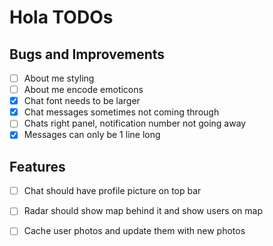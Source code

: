 # Hola TODOs

## Bugs and Improvements
- [ ] About me styling
- [ ] About me encode emoticons
- [x] Chat font needs to be larger
- [x] Chat messages sometimes not coming through
- [ ] Chats right panel, notification number not going away
- [x] Messages can only be 1 line long

## Features
- [ ] Chat should have profile picture on top bar
- [ ] Radar should show map behind it and show users on map
- [ ] Cache user photos and update them with new photos

